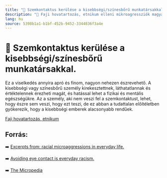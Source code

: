 ```yaml
---
title: "🚫 Szemkontaktus kerülése a kisebbségi/színesbőrű munkatársakkal."
description: "🚫 Faji hovatartozás, etnikum elleni mikroagressziók magyarázata, háttere, javaslatok."
lang: hu
source: 5398b1a1-b1bf-452b-9452-3344836f3a4e
---
```


<div class="wiki-content agression-title">

# 🚫 Szemkontaktus kerülése a kisebbségi/színesbőrű munkatársakkal.

Ez a viselkedés annyira apró és finom, nagyon nehezen észrevehető. A kisebbségi vagy színesbőrű személy kirekesztettnek, láthatatlannak és értéktelennek érezheti magát, és hatással lehet a fizikai és mentális egészségükre. Az a személy, aki nem veszi fel a szemkontaktust, lehet, hogy észre sem veszi, hogy ezt teszi, de ez abban a tudattalan előítéletben gyökerezik, hogy a kisebbségi emberek alacsonyabb rendűek.


<div class="categories">

[Faji hovatartozás, etnikum](/#/entry?id=faji-hovatartozas-etnikum)

</div>

## Forrás:

➡️ [Excerpts from: racial microaggressions in everyday life.](http://auburn.edu/equitytaskforce/pdf/Racial_MicroaggressionsshortVersion.pdf)


➡️ [Avoiding eye contact is everyday racism.](https://www.bbc.com/news/uk-england-oxfordshire-39692673)

➡️ [The Micropedia](https://www.themicropedia.org/)


</div>